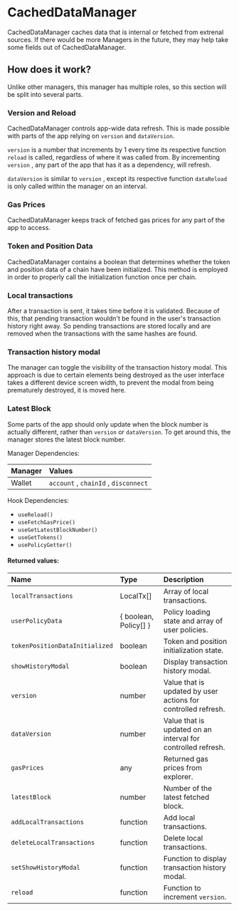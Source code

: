 # CachedDataManager

CachedDataManager caches data that is internal or fetched from extrenal sources. If there would be more Managers in the future, they may help take some fields out of CachedDataManager.

## How does it work?

Unlike other managers, this manager has multiple roles, so this section will be split into several parts.

### Version and Reload

CachedDataManager controls app-wide data refresh. This is made possible with parts of the app relying on `version` and `dataVersion`.

`version` is a number that increments by 1 every time its respective function `reload` is called, regardless of where it was called from. By incrementing `version` , any part of the app that has it as a dependency, will refresh.

`dataVersion` is similar to `version` , except its respective function `dataReload` is only called within the manager on an interval.

### Gas Prices

CachedDataManager keeps track of fetched gas prices for any part of the app to access.

### Token and Position Data

CachedDataManager contains a boolean that determines whether the token and position data of a chain have been initialized. This method is employed in order to properly call the initialization function once per chain.

### Local transactions

After a transaction is sent, it takes time before it is validated. Because of this, that pending transaction wouldn't be found in the user's transaction history right away. So pending transactions are stored locally and are removed when the transactions with the same hashes are found.

### Transaction history modal

The manager can toggle the visibility of the transaction history modal. This approach is due to certain elements being destroyed as the user interface takes a different device screen width, to prevent the modal from being prematurely destroyed, it is moved here.

### Latest Block

Some parts of the app should only update when the block number is actually different, rather than `version` or `dataVersion`. To get around this, the manager stores the latest block number.

Manager Dependencies:

| Manager | Values                                                          |
| :--- | :------------------------------------------------------------------- |
| Wallet | `account` , `chainId` , `disconnect`

Hook Dependencies:
- `useReload()`
- `useFetchGasPrice()`
- `useGetLatestBlockNumber()`
- `useGetTokens()`
- `usePolicyGetter()`

#### Returned values:
| Name | Type | Description                                                          |
| :--- | :--- | :------------------------------------------------------------------- |
|`localTransactions` | LocalTx[] | Array of local transactions.
|`userPolicyData` | { boolean, Policy[] } | Policy loading state and array of user policies.
|`tokenPositionDataInitialized` | boolean | Token and position initialization state.
|`showHistoryModal` | boolean | Display transaction history modal.
|`version` | number | Value that is updated by user actions for controlled refresh.
|`dataVersion` | number | Value that is updated on an interval for controlled refresh.
|`gasPrices` | any | Returned gas prices from explorer.
|`latestBlock` | number | Number of the latest fetched block.
|`addLocalTransactions` | function | Add local transactions.
|`deleteLocalTransactions` | function | Delete local transactions.
|`setShowHistoryModal` | function | Function to display transaction history modal.
|`reload` | function | Function to increment `version`.